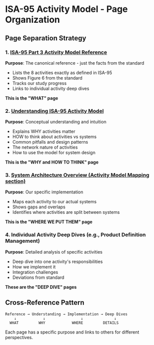 # ISA-95 Activity Model - Page Organization

## Page Separation Strategy

### 1. [ISA-95 Part 3 Activity Model Reference](obsidian://open?vault=ISA-95&file=ISA-95%20Part%203%20Activity%20Model%20Reference)
**Purpose**: The canonical reference - just the facts from the standard
- Lists the 8 activities exactly as defined in ISA-95
- Shows Figure 6 from the standard
- Tracks our study progress
- Links to individual activity deep dives

**This is the "WHAT" page**

### 2. [Understanding ISA-95 Activity Model](obsidian://open?vault=ISA-95&file=Understanding%20ISA-95%20Activity%20Model)
**Purpose**: Conceptual understanding and intuition
- Explains WHY activities matter
- HOW to think about activities vs systems
- Common pitfalls and design patterns
- The network nature of activities
- How to use the model for system design

**This is the "WHY and HOW TO THINK" page**

### 3. [System Architecture Overview (Activity Model Mapping section)](obsidian://open?vault=ISA-95&file=System%20Architecture%20Overview)
**Purpose**: Our specific implementation
- Maps each activity to our actual systems
- Shows gaps and overlaps
- Identifies where activities are split between systems

**This is the "WHERE WE PUT THEM" page**

### 4. Individual Activity Deep Dives (e.g., Product Definition Management)
**Purpose**: Detailed analysis of specific activities
- Deep dive into one activity's responsibilities
- How we implement it
- Integration challenges
- Deviations from standard

**These are the "DEEP DIVE" pages**

## Cross-Reference Pattern

```
Reference → Understanding → Implementation → Deep Dives
    ↓            ↓                ↓              ↓
  WHAT         WHY            WHERE         DETAILS
```

Each page has a specific purpose and links to others for different perspectives.